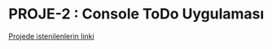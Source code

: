# PROJE-2 : Console ToDo Uygulaması

[Projede istenilenlerin linki](https://app.patika.dev/courses/csharp-101/20-proje-2)